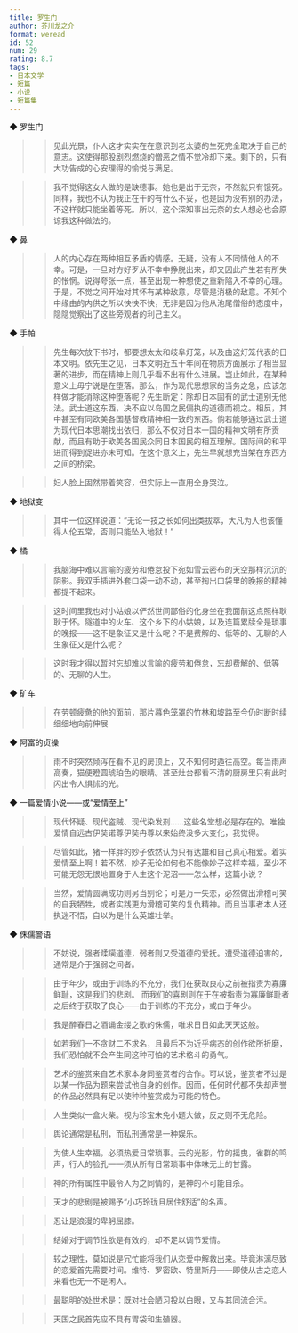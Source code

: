 ```yaml
---
title: 罗生门
author: 芥川龙之介
format: weread
id: 52
num: 29
rating: 8.7
tags:
- 日本文学
- 短篇
- 小说
- 短篇集
---
```


◆ 罗生门

>> 见此光景，仆人这才实实在在意识到老太婆的生死完全取决于自己的意志。这使得那股剧烈燃烧的憎恶之情不觉冷却下来。剩下的，只有大功告成的心安理得的愉悦与满足。

>> 我不觉得这女人做的是缺德事。她也是出于无奈，不然就只有饿死。同样，我也不认为我正在干的有什么不妥，也是因为没有别的办法，不这样就只能坐着等死。所以，这个深知事出无奈的女人想必也会原谅我这种做法的。


◆ 鼻

>> 人的内心存在两种相互矛盾的情感。无疑，没有人不同情他人的不幸。可是，一旦对方好歹从不幸中挣脱出来，却又因此产生若有所失的怅惘。说得夸张一点，甚至出现一种想使之重新陷入不幸的心理。于是，不觉之间开始对其怀有某种敌意，尽管是消极的敌意。不知个中缘由的内供之所以怏怏不快，无非是因为他从池尾僧俗的态度中，隐隐觉察出了这些旁观者的利己主义。


◆ 手帕

>> 先生每次放下书时，都要想太太和岐阜灯笼，以及由这灯笼代表的日本文明。依先生之见，日本文明近五十年间在物质方面展示了相当显著的进步，而在精神上则几乎看不出有什么进展。岂止如此，在某种意义上毋宁说是在堕落。那么，作为现代思想家的当务之急，应该怎样做才能消除这种堕落呢？先生断定：除却日本固有的武士道别无他法。武士道这东西，决不应以岛国之民偏执的道德而视之。相反，其中甚至有同欧美各国基督教精神相一致的东西。倘若能够通过武士道为现代日本思潮找出依归，那么不仅对日本一国的精神文明有所贡献，而且有助于欧美各国民众同日本国民的相互理解。国际间的和平进而得到促进亦未可知。在这个意义上，先生早就想充当架在东西方之间的桥梁。

>> 妇人脸上固然带着笑容，但实际上一直用全身哭泣。


◆ 地狱变

>> 其中一位这样说道：“无论一技之长如何出类拔萃，大凡为人也该懂得人伦五常，否则只能坠入地狱！”


◆ 橘

>> 我脑海中难以言喻的疲劳和倦怠投下宛如雪云密布的天空那样沉沉的阴影。我双手插进外套口袋一动不动，甚至掏出口袋里的晚报的精神都提不起来。

>> 这时间里我也对小姑娘以俨然世间鄙俗的化身坐在我面前这点照样耿耿于怀。隧道中的火车、这个乡下的小姑娘，以及连篇累牍全是琐事的晚报——这不是象征又是什么呢？不是费解的、低等的、无聊的人生象征又是什么呢？

>> 这时我才得以暂时忘却难以言喻的疲劳和倦怠，忘却费解的、低等的、无聊的人生。


◆ 矿车

>> 在劳顿疲惫的他的面前，那片暮色笼罩的竹林和坡路至今仍时断时续细细地向前伸展


◆ 阿富的贞操

>> 雨不时突然倾泻在看不见的房顶上，又不知何时遁往高空。每当雨声高奏，猫便瞪圆琥珀色的眼睛。甚至灶台都看不清的厨房里只有此时闪出令人惧怵的光。


◆ 一篇爱情小说——或“爱情至上”

>> 现代怀疑、现代盗贼、现代染发剂……这些名堂想必是存在的。唯独爱情自远古伊奘诺尊伊奘冉尊以来始终没多大变化，我觉得。

>> 尽管如此，猪一样胖的妙子依然认为只有达雄和自己真心相爱。着实爱情至上啊！若不然，妙子无论如何也不能像妙子这样幸福，至少不可能无怨无恨地置身于人生这个泥沼——怎么样，这篇小说？

>> 当然，爱情圆满成功则另当别论；可是万一失恋，必然做出滑稽可笑的自我牺牲，或者实践更为滑稽可笑的复仇精神。而且当事者本人还执迷不悟，自以为是什么英雄壮举。


◆ 侏儒警语

>> 不妨说，强者蹂躏道德，弱者则又受道德的爱抚。遭受道德迫害的，通常是介于强弱之间者。

>> 由于年少，或由于训练的不充分，我们在获取良心之前被指责为寡廉鲜耻，这是我们的悲剧。
而我们的喜剧则在于在被指责为寡廉鲜耻者之后终于获取了良心——由于训练的不充分，或由于年少。

>> 我是醉春日之酒诵金缕之歌的侏儒，唯求日日如此天天这般。

>> 如若我们一不贪财二不求名，且最后不为近乎病态的创作欲所折磨，我们恐怕就不会产生同这种可怕的艺术格斗的勇气。

>> 艺术的鉴赏来自艺术家本身同鉴赏者的合作。可以说，鉴赏者不过是以某一作品为题来尝试他自身的创作。因而，任何时代都不失却声誉的作品必然具有足以使种种鉴赏成为可能的特色。

>> 人生类似一盒火柴。视为珍宝未免小题大做，反之则不无危险。

>> 舆论通常是私刑，而私刑通常是一种娱乐。

>> 为使人生幸福，必须热爱日常琐事。云的光影，竹的摇曳，雀群的鸣声，行人的脸孔——须从所有日常琐事中体味无上的甘露。

>> 神的所有属性中最令人为之同情的，是神的不可能自杀。

>> 天才的悲剧是被赐予“小巧玲珑且居住舒适”的名声。

>> 忍让是浪漫的卑躬屈膝。

>> 结婚对于调节性欲是有效的，却不足以调节爱情。

>> 较之理性，莫如说是冗忙能将我们从恋爱中解救出来。毕竟淋漓尽致的恋爱首先需要时间。维特、罗密欧、特里斯丹——即使从古之恋人来看也无一不是闲人。

>> 最聪明的处世术是：既对社会陋习投以白眼，又与其同流合污。

>> 天国之民首先应不具有胃袋和生殖器。


